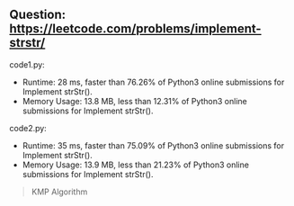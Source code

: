 ## Question: https://leetcode.com/problems/implement-strstr/

code1.py:
* Runtime: 28 ms, faster than 76.26% of Python3 online submissions for Implement strStr().
* Memory Usage: 13.8 MB, less than 12.31% of Python3 online submissions for Implement strStr().

code2.py:
* Runtime: 35 ms, faster than 75.09% of Python3 online submissions for Implement strStr().
* Memory Usage: 13.9 MB, less than 21.23% of Python3 online submissions for Implement strStr().
> KMP Algorithm